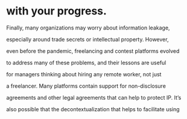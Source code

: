 # with your progress.

Finally, many organizations may worry about information leakage,

especially around trade secrets or intellectual property. However,

even before the pandemic, freelancing and contest platforms evolved

to address many of these problems, and their lessons are useful

for managers thinking about hiring any remote worker, not just

a freelancer. Many platforms contain support for non-disclosure

agreements and other legal agreements that can help to protect IP. It’s

also possible that the decontextualization that helps to facilitate using